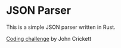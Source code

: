 # JSON Parser

This is a simple JSON parser written in Rust.

[Coding challenge](https://codingchallenges.fyi/challenges/challenge-json-parser) by John Crickett
